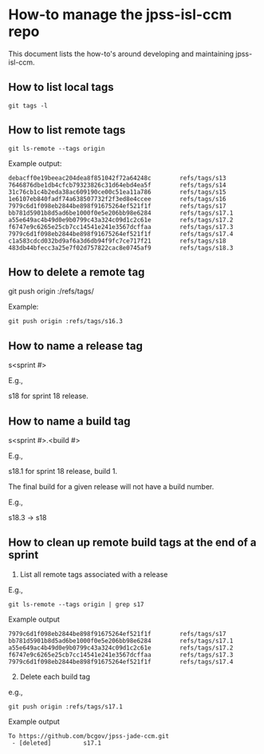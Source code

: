 # How-to manage the jpss-isl-ccm repo

This document lists the how-to's around developing and maintaining jpss-isl-ccm.

## How to list local tags

```
git tags -l
```

## How to list remote tags

```
git ls-remote --tags origin
```

Example output:

```
debacff0e19beeac204dea8f851042f72a64248c        refs/tags/s13
7646876dbe1db4cfcb79323826c31d64ebd4ea5f        refs/tags/s14
31c76cb1c4b2eda38ac609190ce00c51ea11a786        refs/tags/s15
1e6107eb840fadf74a638507732f2f3ed8e4ccee        refs/tags/s16
7979c6d1f098eb2844be898f91675264ef521f1f        refs/tags/s17
bb781d5901b8d5ad6be1000f0e5e206bb98e6284        refs/tags/s17.1
a55e649ac4b49d0e9b0799c43a324c09d1c2c61e        refs/tags/s17.2
f6747e9c6265e25cb7cc14541e241e3567dcffaa        refs/tags/s17.3
7979c6d1f098eb2844be898f91675264ef521f1f        refs/tags/s17.4
c1a583cdcd032bd9af6a3d6db94f9fc7ce717f21        refs/tags/s18
483db44bfecc3a25e7f02d757822cac8e0745af9        refs/tags/s18.3
```

## How to delete a remote tag

git push origin :/refs/tags/<tag>

Example:

```
git push origin :refs/tags/s16.3
```

## How to name a release tag

s<sprint #>

E.g.,

s18 for sprint 18 release.

## How to name a build tag

s<sprint #>.<build #>

E.g.,

s18.1 for sprint 18 release, build 1.

The final build for a given release will not have a build number.

E.g.,

s18.3 -> s18

## How to clean up remote build tags at the end of a sprint

1. List all remote tags associated with a release

E.g.,

```
git ls-remote --tags origin | grep s17
```

Example output
```
7979c6d1f098eb2844be898f91675264ef521f1f        refs/tags/s17
bb781d5901b8d5ad6be1000f0e5e206bb98e6284        refs/tags/s17.1
a55e649ac4b49d0e9b0799c43a324c09d1c2c61e        refs/tags/s17.2
f6747e9c6265e25cb7cc14541e241e3567dcffaa        refs/tags/s17.3
7979c6d1f098eb2844be898f91675264ef521f1f        refs/tags/s17.4
```

2. Delete each build tag

e.g.,

```
git push origin :refs/tags/s17.1
```

Example output
```
To https://github.com/bcgov/jpss-jade-ccm.git
 - [deleted]         s17.1
```
